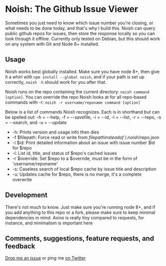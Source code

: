 # Noish: The Github Issue Viewer

Sometimes you just need to know which issue number you're closing, or what needs to be done today, and that's why I build this. Noish can query public github repos for issues, then store the response locally so you can look through it offline. Currently only tested on Debian, but this should work on any system with Git and Node 8+ installed.

## Usage

Noish works best globally installed. Make sure you have node 8+, then give it a whirl with `npm install --global noish`, and if your path is set up correctly, `noish -h` should work for you after that.

Noish runs on the repo containing the current directory: `noish command [option]`. You can override the repo Noish looks at for all repo-based commands with -r: `noish -r username/reponame command [option]`

Below is a list of commands Noish recognizes. Each is in shorthand but can be spelled out: -h = --help, -f = --savefile, -i = --id, -l = --list, -r = --repo, -s = --search, and -u = --update

- -h: Prints version and usage info then dies
- -f $filepath: Force read or write from $filepath instead of ~/.noish/$repo.json
- -i $id: Print detailed information about an issue with issue number $id for $repo
- -l: List id, title, and status of $repo's cached issues
- -r $override: Set $repo to a $override, must be in the form of 'username/reponame'
- -s: Caseless search of local $repo cache by issue title and description
- -u: Updates cache for $repo, there is no merge, it's a complete overwrite

## Development

There's not much to know. Just make sure you're running node 8+, and if you add anything to this repo or a fork, please make sure to keep minimal dependencies in mind. Axios is really tiny compared to requests, for instance, and minimalism is important here

## Comments, suggestions, feature requests, and feedback

[Drop me an issue](https://github.com/jakethedev/noish/issues) or ping me [on Twitter](https://twitter.com/jakethedev_)


